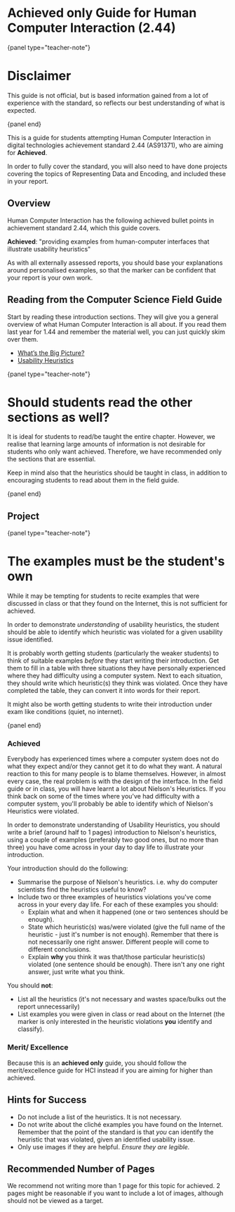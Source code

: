 # Achieved only Guide for Human Computer Interaction (2.44)

{panel type="teacher-note"}

# Disclaimer

This guide is not official, but is based information gained from a lot of experience with the standard, so reflects our best understanding of what is expected.

{panel end}

This is a guide for students attempting Human Computer Interaction in digital technologies achievement standard 2.44 (AS91371), who are aiming for **Achieved**.

In order to fully cover the standard, you will also need to have done projects covering the topics of Representing Data and Encoding, and included these in your report.

## Overview

Human Computer Interaction has the following achieved bullet points in achievement standard 2.44, which this guide covers.

**Achieved**: "providing examples from human-computer interfaces that illustrate usability heuristics"

As with all externally assessed reports, you should base your explanations around personalised examples, so that the marker can be confident that your report is your own work.

## Reading from the Computer Science Field Guide

Start by reading these introduction sections. They will give you a general overview of what Human Computer Interaction is all about.
If you read them last year for 1.44 and remember the material well, you can just quickly skim over them.

- [What’s the Big Picture?](chapters/human-computer-interaction.html#whats-the-big-picture)
- [Usability Heuristics](chapters/human-computer-interaction.html#usability-heuristics)

{panel type="teacher-note"}

# Should students read the other sections as well?

It is ideal for students to read/be taught the entire chapter.
However, we realise that learning large amounts of information is not desirable for students who only want achieved.
Therefore, we have recommended only the sections that are essential.

Keep in mind also that the heuristics should be taught in class, in addition to encouraging students to read about them in the field guide.

{panel end}

## Project

{panel type="teacher-note"}

# The examples must be the student's own

While it may be tempting for students to recite examples that were discussed in class or that they found on the Internet, this is not sufficient for achieved.

In order to demonstrate *understanding* of usability heuristics, the student should be able to identify which heuristic was violated for a given usability issue identified.

It is probably worth getting students (particularly the weaker students) to think of suitable examples *before* they start writing their introduction.
Get them to fill in a table with three situations they have personally experienced where they had difficulty using a computer system.
Next to each situation, they should write which heuristic(s) they think was violated.
Once they have completed the table, they can convert it into words for their report.

It might also be worth getting students to write their introduction under exam like conditions (quiet, no internet).

{panel end}

### Achieved

Everybody has experienced times where a computer system does not do what they expect and/or they cannot get it to do what they want.
A natural reaction to this for many people is to blame themselves.
However, in almost every case, the real problem is with the design of the interface.
In the field guide or in class, you will have learnt a lot about Nielson's Heuristics.
If you think back on some of the times where you've had difficulty with a computer system, you'll probably be able to identify which of Nielson's Heuristics were violated.

In order to demonstrate understanding of Usability Heuristics, you should write a brief (around half to 1 pages) introduction to Nielson's heuristics, using a couple of examples (preferably two good ones, but no more than three) you have come across in your day to day life to illustrate your introduction.

Your introduction should do the following:

- Summarise the purpose of Nielson's heuristics.
i.e. why do computer scientists find the heuristics useful to know?
- Include two or three examples of heuristics violations you've come across in your every day life.
For each of these examples you should:
    - Explain what and when it happened (one or two sentences should be enough).
    - State which heuristic(s) was/were violated (give the full name of the heuristic - just it's number is not enough).
    Remember that there is not necessarily one right answer.
    Different people will come to different conclusions.
    - Explain **why** you think it was that/those particular heuristic(s) violated (one sentence should be enough).
    There isn't any one right answer, just write what you think.

You should **not**:

- List all the heuristics (it's not necessary and wastes space/bulks out the report unnecessarily)
- List examples you were given in class or read about on the Internet (the marker is only interested in the heuristic violations **you** identify and classify).

### Merit/ Excellence

Because this is an **achieved only** guide, you should follow the merit/excellence guide for HCI instead if you are aiming for higher than achieved.

## Hints for Success

- Do not include a list of the heuristics. It is not necessary.
- Do not write about the cliché examples you have found on the Internet.
Remember that the point of the standard is that *you* can identify the heuristic that was violated, given an identified usability issue.
- Only use images if they are helpful. *Ensure they are legible.*

## Recommended Number of Pages

We recommend not writing more than 1 page for this topic for achieved.
2 pages might be reasonable if you want to include a lot of images, although should not be viewed as a target.
